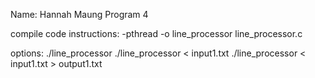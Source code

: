 Name: Hannah Maung
Program 4

compile code instructions:
-pthread -o line_processor line_processor.c

options:
./line_processor
./line_processor < input1.txt
./line_processor < input1.txt > output1.txt
